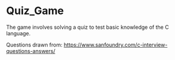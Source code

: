 # Quiz_Game
The game involves solving a quiz to test basic knowledge of the C language.


Questions drawn from: https://www.sanfoundry.com/c-interview-questions-answers/
